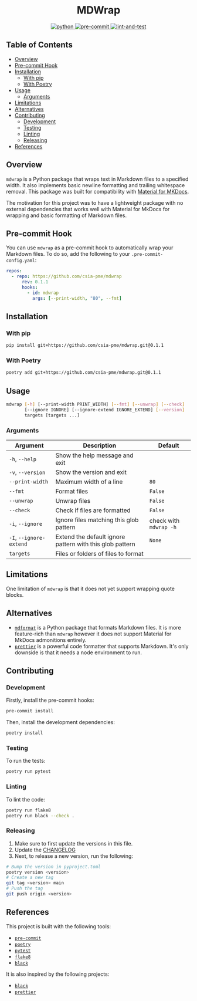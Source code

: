 <div style="text-align: center">
    <h1>MDWrap</h1> <a href="https://www.python.org">
        <img
        src="https://img.shields.io/badge/Python-3.11-3776AB.svg?style=flat&logo=python&logoColor=white"
        alt="python">
    </a> <a href="https://github.com/pre-commit/pre-commit">
        <img
        src="https://img.shields.io/badge/pre--commit-enabled-brightgreen?logo=pre-commit&logoColor=white"
        alt="pre-commit">
    </a> <a href=".github/workflows/lint-and-test.yml">
        <img
        src="https://github.com/leonardcser/mdwrap/actions/workflows/lint-and-test.yml/badge.svg"
        alt="lint-and-test">
    </a>
</div>

<h2>Table of Contents</h2>

- [Overview](#overview)
- [Pre-commit Hook](#pre-commit-hook)
- [Installation](#installation)
  - [With pip](#with-pip)
  - [With Poetry](#with-poetry)
- [Usage](#usage)
  - [Arguments](#arguments)
- [Limitations](#limitations)
- [Alternatives](#alternatives)
- [Contributing](#contributing)
  - [Development](#development)
  - [Testing](#testing)
  - [Linting](#linting)
  - [Releasing](#releasing)
- [References](#references)

## Overview

`mdwrap` is a Python package that wraps text in Markdown files to a specified
width. It also implements basic newline formatting and trailing whitespace
removal. This package was built for compatibility with
[Material for MKDocs](https://squidfunk.github.io/mkdocs-material/).

The motivation for this project was to have a lightweight package with no
external dependencies that works well with Material for MkDocs for wrapping and
basic formatting of Markdown files.

## Pre-commit Hook

You can use `mdwrap` as a pre-commit hook to automatically wrap your Markdown
files. To do so, add the following to your `.pre-commit-config.yaml`:

```yaml
repos:
  - repo: https://github.com/csia-pme/mdwrap
      rev: 0.1.1
      hooks:
        - id: mdwrap
          args: [--print-width, "80", --fmt]
```

## Installation

### With pip

```bash
pip install git+https://github.com/csia-pme/mdwrap.git@0.1.1
```

### With Poetry

```bash
poetry add git+https://github.com/csia-pme/mdwrap.git@0.1.1
```

## Usage

```bash
mdwrap [-h] [--print-width PRINT_WIDTH] [--fmt] [--unwrap] [--check]
       [--ignore IGNORE] [--ignore-extend IGNORE_EXTEND] [--version]
       targets [targets ...]
```

### Arguments

| Argument                | Description                                              | Default                |
| ----------------------- | -------------------------------------------------------- | ---------------------- |
| `-h`, `--help`          | Show the help message and exit                           |                        |
| `-v`, `--version`       | Show the version and exit                                |                        |
| `--print-width`         | Maximum width of a line                                  | `80`                   |
| `--fmt`                 | Format files                                             | `False`                |
| `--unwrap`              | Unwrap files                                             | `False`                |
| `--check`               | Check if files are formatted                             | `False`                |
| `-i`, `--ignore`        | Ignore files matching this glob pattern                  | check with `mdwrap -h` |
| `-I`, `--ignore-extend` | Extend the default ignore pattern with this glob pattern | `None`                 |
| `targets`               | Files or folders of files to format                      |                        |

## Limitations

One limitation of `mdwrap` is that it does not yet support wrapping quote
blocks.

## Alternatives

- [`mdformat`](https://mdformat.readthedocs.io) is a Python package that formats
  Markdown files. It is more feature-rich than `mdwrap` however it does not
  support Material for MkDocs admonitions entirely.
- [`prettier`](https://prettier.io) is a powerful code formatter that supports
  Markdown. It's only downside is that it needs a node environment to run.

## Contributing

### Development

Firstly, install the pre-commit hooks:

```bash
pre-commit install
```

Then, install the development dependencies:

```bash
poetry install
```

### Testing

To run the tests:

```bash
poetry run pytest
```

### Linting

To lint the code:

```bash
poetry run flake8
poetry run black --check .
```

### Releasing

1. Make sure to first update the versions in this file.
2. Update the [CHANGELOG](/CHANGELOG)
3. Next, to release a new version, run the following:

```bash
# Bump the version in pyproject.toml
poetry version <version>
# Create a new tag
git tag <version> main
# Push the tag
git push origin <version>
```

## References

This project is built with the following tools:

- [`pre-commit`](https://pre-commit.com/)
- [`poetry`](https://python-poetry.org/)
- [`pytest`](https://docs.pytest.org/)
- [`flake8`](https://flake8.pycqa.org/en/latest/)
- [`black`](https://black.readthedocs.io/en/stable/)

It is also inspired by the following projects:

- [`black`](https://black.readthedocs.io/en/stable/)
- [`prettier`](https://prettier.io/)
